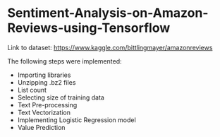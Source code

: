 # Sentiment-Analysis-on-Amazon-Reviews-using-Tensorflow

Link to dataset: https://www.kaggle.com/bittlingmayer/amazonreviews

The following steps were implemented:
- Importing libraries
- Unzipping .bz2 files
- List count
- Selecting size of training data
- Text Pre-processing
- Text Vectorization
- Implementing Logistic Regression model
- Value Prediction
